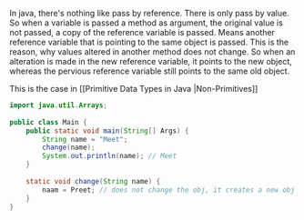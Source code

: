 In java, there's nothing like pass by reference. There is only pass by value. So when a variable is passed a method as argument, the original value is not passed, a copy of the reference variable is passed. Means another reference variable that is pointing to the same object is passed. This is the reason, why values altered in another method does not change. So when an alteration is made in the new reference variable, it points to the new object, whereas the pervious reference variable still points to the same old object.

This is the case in [[Primitive Data Types in Java |Non-Primitives]]

```java
import java.util.Arrays;  
  
public class Main {  
    public static void main(String[] Args) {  
		String name = "Meet";
		change(name);
		System.out.println(name); // Meet
    }  
  
    static void change(String name) {  
        naam = Preet; // does not change the obj, it creates a new obj
    }
}
```